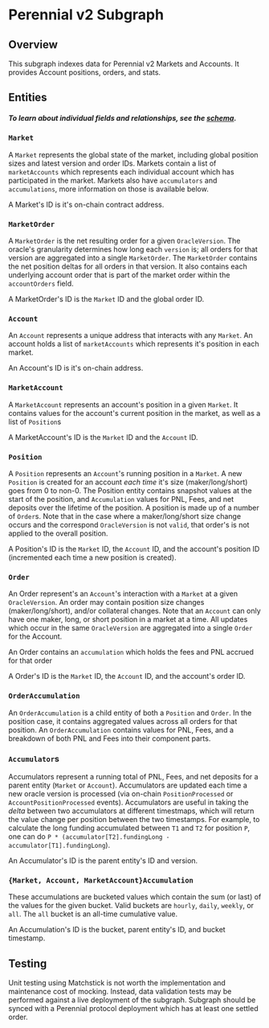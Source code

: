 # Perennial v2 Subgraph

## Overview

This subgraph indexes data for Perennial v2 Markets and Accounts. It provides Account positions, orders, and stats.

## Entities

##### To learn about individual fields and relationships, see the [schema](./schema.graphql).

### `Market`

A `Market` represents the global state of the market, including global position sizes and latest version and order IDs. Markets contain a list of `marketAccounts` which represents each individual account which has participated in the market. Markets also have `accumulators` and `accumulations`, more information on those is available below.

A Market's ID is it's on-chain contract address.

### `MarketOrder`

A `MarketOrder` is the net resulting order for a given `OracleVersion`. The oracle's granularity determines how long each
`version` is; all orders for that version are aggregated into a single `MarketOrder`. The `MarketOrder` contains the
net position deltas for all orders in that version. It also contains each underlying account order that is part of the market order within the `accountOrders` field.

A MarketOrder's ID is the `Market` ID and the global order ID.

### `Account`

An `Account` represents a unique address that interacts with any `Market`. An account holds a list of `marketAccounts` which represents it's position in each market.

An Account's ID is it's on-chain address.

### `MarketAccount`

A `MarketAccount` represents an account's position in a given `Market`. It contains values for the account's current position in the market, as well as a list of `Position`s

A MarketAccount's ID is the `Market` ID and the `Account` ID.

### `Position`

A `Position` represents an `Account`'s running position in a `Market`. A new `Position` is created for an account _each time_ it's size (maker/long/short) goes from 0 to non-0. The Position entity contains snapshot values at the start of the position, and `Accumulation` values for PNL, Fees, and net deposits over the lifetime of the position. A position is made up of a number of `Order`s. Note that in the case where a maker/long/short size change occurs and the correspond `OracleVersion` is not `valid`, that order's is not applied to the overall position.

A Position's ID is the `Market` ID, the `Account` ID, and the account's position ID (incremented each time a new position is created).

### `Order`

An Order represent's an `Account`'s interaction with a `Market` at a given `OracleVersion`. An order may contain position size changes (maker/long/short), and/or collateral changes. Note that an `Account` can only have one maker, long, or short position in a market at a time. All updates which occur in the same `OracleVersion` are aggregated into a single `Order` for the Account.

An Order contains an `accumulation` which holds the fees and PNL accrued for that order

A Order's ID is the `Market` ID, the `Account` ID, and the account's order ID.

### `OrderAccumulation`

An `OrderAccumulation` is a child entity of both a `Position` and `Order`. In the position case, it contains aggregated values across all orders for that position. An `OrderAccumulation` contains values for PNL, Fees, and a breakdown of both PNL and Fees into their component parts.

### `Accumulator`s

Accumulators represent a running total of PNL, Fees, and net deposits for a parent entity (`Market` or `Account`). Accumulators are updated each time a new oracle version is processed (via on-chain `PositionProcessed` or `AccountPositionProcessed` events). Accumulators are useful in taking the _delta_ between two accumulators at different timestmaps, which will return the value change per position between the two timestamps. For example, to calculate the long funding accumulated between `T1` and `T2` for position `P`, one can do `P * (accumulator[T2].fundingLong - accumulator[T1].fundingLong`).

An Accumulator's ID is the parent entity's ID and version.

### `{Market, Account, MarketAccount}Accumulation`

These accumulations are bucketed values which contain the sum (or last) of the values for the given bucket. Valid buckets are `hourly`, `daily`, `weekly`, or `all`. The `all` bucket is an all-time cumulative value.

An Accumulation's ID is the bucket, parent entity's ID, and bucket timestamp.

## Testing
Unit testing using Matchstick is not worth the implementation and maintenance cost of mocking. Instead, data validation tests may be performed against a live deployment of the subgraph. Subgraph should be synced with a Perennial protocol deployment which has at least one settled order.